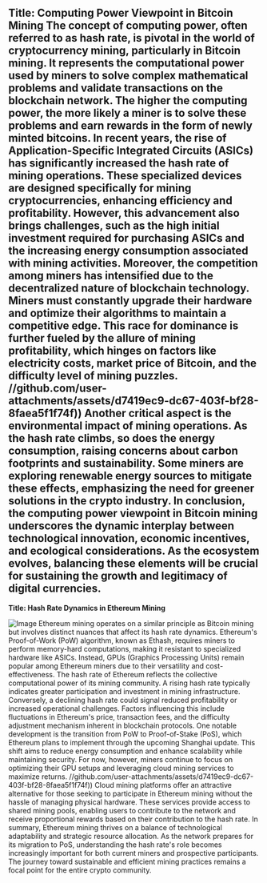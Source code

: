 **Title: Computing Power Viewpoint in Bitcoin Mining**
The concept of computing power, often referred to as hash rate, is pivotal in the world of cryptocurrency mining, particularly in Bitcoin mining. It represents the computational power used by miners to solve complex mathematical problems and validate transactions on the blockchain network. The higher the computing power, the more likely a miner is to solve these problems and earn rewards in the form of newly minted bitcoins.
In recent years, the rise of Application-Specific Integrated Circuits (ASICs) has significantly increased the hash rate of mining operations. These specialized devices are designed specifically for mining cryptocurrencies, enhancing efficiency and profitability. However, this advancement also brings challenges, such as the high initial investment required for purchasing ASICs and the increasing energy consumption associated with mining activities.
Moreover, the competition among miners has intensified due to the decentralized nature of blockchain technology. Miners must constantly upgrade their hardware and optimize their algorithms to maintain a competitive edge. This race for dominance is further fueled by the allure of mining profitability, which hinges on factors like electricity costs, market price of Bitcoin, and the difficulty level of mining puzzles.
 //github.com/user-attachments/assets/d7419ec9-dc67-403f-bf28-8faea5f1f74f))
Another critical aspect is the environmental impact of mining operations. As the hash rate climbs, so does the energy consumption, raising concerns about carbon footprints and sustainability. Some miners are exploring renewable energy sources to mitigate these effects, emphasizing the need for greener solutions in the crypto industry.
In conclusion, the computing power viewpoint in Bitcoin mining underscores the dynamic interplay between technological innovation, economic incentives, and ecological considerations. As the ecosystem evolves, balancing these elements will be crucial for sustaining the growth and legitimacy of digital currencies.
---
**Title: Hash Rate Dynamics in Ethereum Mining**

![Image](https://github.com/user-attachments/assets/4a25d116-2220-4385-b08e-f287af8fcbc4)
Ethereum mining operates on a similar principle as Bitcoin mining but involves distinct nuances that affect its hash rate dynamics. Ethereum's Proof-of-Work (PoW) algorithm, known as Ethash, requires miners to perform memory-hard computations, making it resistant to specialized hardware like ASICs. Instead, GPUs (Graphics Processing Units) remain popular among Ethereum miners due to their versatility and cost-effectiveness.
The hash rate of Ethereum reflects the collective computational power of its mining community. A rising hash rate typically indicates greater participation and investment in mining infrastructure. Conversely, a declining hash rate could signal reduced profitability or increased operational challenges. Factors influencing this include fluctuations in Ethereum's price, transaction fees, and the difficulty adjustment mechanism inherent in blockchain protocols.
One notable development is the transition from PoW to Proof-of-Stake (PoS), which Ethereum plans to implement through the upcoming Shanghai update. This shift aims to reduce energy consumption and enhance scalability while maintaining security. For now, however, miners continue to focus on optimizing their GPU setups and leveraging cloud mining services to maximize returns.
 //github.com/user-attachments/assets/d7419ec9-dc67-403f-bf28-8faea5f1f74f))
Cloud mining platforms offer an attractive alternative for those seeking to participate in Ethereum mining without the hassle of managing physical hardware. These services provide access to shared mining pools, enabling users to contribute to the network and receive proportional rewards based on their contribution to the hash rate.
In summary, Ethereum mining thrives on a balance of technological adaptability and strategic resource allocation. As the network prepares for its migration to PoS, understanding the hash rate's role becomes increasingly important for both current miners and prospective participants. The journey toward sustainable and efficient mining practices remains a focal point for the entire crypto community.
